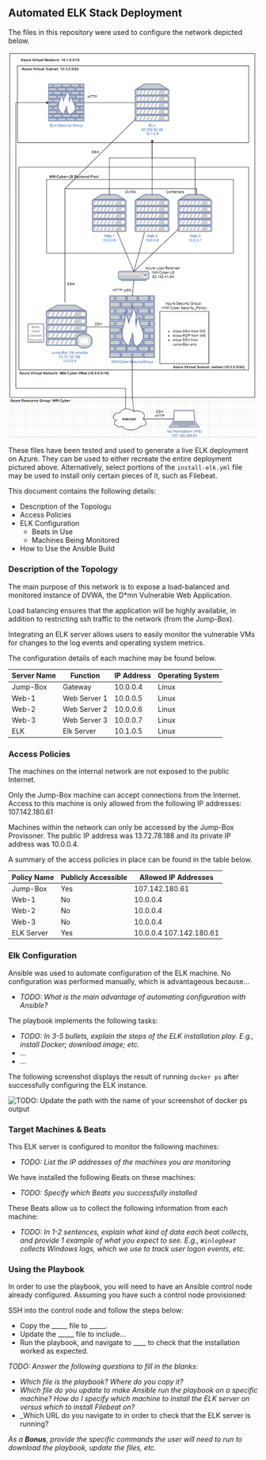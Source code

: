 ## Automated ELK Stack Deployment

The files in this repository were used to configure the network depicted below.

![network_diagram](https://github.com/joabara/Azure-Cloud-Security/blob/main/Diagrams/AzureCloudDiagram.PNG)

These files have been tested and used to generate a live ELK deployment on Azure. They can be used to either recreate the entire deployment pictured above. Alternatively, select portions of the ```install-elk.yml``` file may be used to install only certain pieces of it, such as Filebeat.

This document contains the following details:
- Description of the Topologu
- Access Policies
- ELK Configuration
  - Beats in Use
  - Machines Being Monitored
- How to Use the Ansible Build


### Description of the Topology

The main purpose of this network is to expose a load-balanced and monitored instance of DVWA, the D*mn Vulnerable Web Application.

Load balancing ensures that the application will be highly available, in addition to restricting ssh traffic to the network (from the Jump-Box).

Integrating an ELK server allows users to easily monitor the vulnerable VMs for changes to the log events and operating system metrics.

The configuration details of each machine may be found below.

| Server Name | Function     | IP Address | Operating System |
|-------------|--------------|------------|------------------|
| Jump-Box    | Gateway      | 10.0.0.4   | Linux            |
| Web-1       | Web Server 1 | 10.0.0.5   | Linux            |
| Web-2       | Web Server 2 | 10.0.0.6   | Linux            |
| Web-3       | Web Server 3 | 10.0.0.7   | Linux            |
| ELK         | Elk Server   | 10.1.0.5   | Linux            |

### Access Policies

The machines on the internal network are not exposed to the public Internet. 

Only the Jump-Box machine can accept connections from the Internet. Access to this machine is only allowed from the following IP addresses: 107.142.180.61

Machines within the network can only be accessed by the Jump-Box Provisoner. The public IP address was 13.72.78.188 and its private IP address was 10.0.0.4.

A summary of the access policies in place can be found in the table below.

| Policy Name | Publicly Accessible | Allowed IP Addresses    |
|-------------|---------------------|-------------------------|
| Jump-Box    | Yes                 | 107.142.180.61          |
| Web-1       | No                  | 10.0.0.4                |
| Web-2       | No                  | 10.0.0.4                |
| Web-3       | No                  | 10.0.0.4                |
| ELK Server  | Yes                 | 10.0.0.4 107.142.180.61 |

### Elk Configuration

Ansible was used to automate configuration of the ELK machine. No configuration was performed manually, which is advantageous because...
- _TODO: What is the main advantage of automating configuration with Ansible?_

The playbook implements the following tasks:
- _TODO: In 3-5 bullets, explain the steps of the ELK installation play. E.g., install Docker; download image; etc._
- ...
- ...

The following screenshot displays the result of running `docker ps` after successfully configuring the ELK instance.

![TODO: Update the path with the name of your screenshot of docker ps output](Images/docker_ps_output.png)

### Target Machines & Beats
This ELK server is configured to monitor the following machines:
- _TODO: List the IP addresses of the machines you are monitoring_

We have installed the following Beats on these machines:
- _TODO: Specify which Beats you successfully installed_

These Beats allow us to collect the following information from each machine:
- _TODO: In 1-2 sentences, explain what kind of data each beat collects, and provide 1 example of what you expect to see. E.g., `Winlogbeat` collects Windows logs, which we use to track user logon events, etc._

### Using the Playbook
In order to use the playbook, you will need to have an Ansible control node already configured. Assuming you have such a control node provisioned: 

SSH into the control node and follow the steps below:
- Copy the _____ file to _____.
- Update the _____ file to include...
- Run the playbook, and navigate to ____ to check that the installation worked as expected.

_TODO: Answer the following questions to fill in the blanks:_
- _Which file is the playbook? Where do you copy it?_
- _Which file do you update to make Ansible run the playbook on a specific machine? How do I specify which machine to install the ELK server on versus which to install Filebeat on?_
- _Which URL do you navigate to in order to check that the ELK server is running?

_As a **Bonus**, provide the specific commands the user will need to run to download the playbook, update the files, etc._


